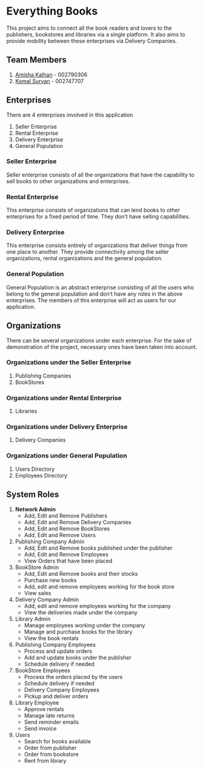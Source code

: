 # Everything Books
This project aims to connect all the book readers and lovers to the publishers, bookstores and libraries via a single platform. It also aims to provide mobility between these enterprises via Delivery Companies.

## Team Members
1. [Amisha Kalhan](https://github.com/amisha109) - 002790306
2. [Komal Suryan](https://github.com/komalsuryan) - 002747707

## Enterprises
There are 4 enterprises involved in this application
1. Seller Enterprise
2. Rental Enterprise
3. Delivery Enterprise
4. General Population

### Seller Enterprise
Seller enterprise consists of all the organizations that have the capability to sell books to other organizations and enterprises.
### Rental Enterprise
This enterprise consists of organizations that can lend books to other enterprises for a fixed period of time. They don’t have selling capabilities.
### Delivery Enterprise
This enterprise consists entirely of organizations that deliver things from one place to another. They provide connectivity among the seller organizations, rental organizations and the general population.
### General Population
General Population is an abstract enterprise consisting of all the users who belong to the general population and don’t have any roles in the above enterprises. The members of this enterprise will act as users for our application.
## Organizations
There can be several organizations under each enterprise. For the sake of demonstration of the project, necessary ones have been taken into account.
### Organizations under the Seller Enterprise
1. Publishing Companies
2. BookStores
### Organizations under Rental Enterprise
1. Libraries
### Organizations under Delivery Enterprise
1. Delivery Companies
### Organizations under General Population
1. Users Directory
2. Employees Directory
## System Roles
1. __Network Admin__
   - Add, Edit and Remove Publishers
   - Add, Edit and Remove Delivery Companies
   - Add, Edit and Remove BookStores
   - Add, Edit and Remove Users
2. Publishing Company Admin
   - Add, Edit and Remove books published under the publisher
   - Add, Edit and Remove Employees
   - View Orders that have been placed
3. BookStore Admin
   - Add, Edit and Remove books and their stocks
   - Purchase new books
   - Add, edit and remove employees working for the book store
   - View sales
4. Delivery Company Admin
   - Add, edit and remove employees working for the company
   - View the deliveries made under the company
5. Library Admin
   - Manage employees working under the company
   - Manage and purchase books for the library
   - View the book rentals
6. Publishing Company Employees
   - Process and update orders
   - Add and update books under the publisher
   - Schedule delivery if needed
7. BookStore Employees
   - Process the orders placed by the users
   - Schedule delivery if needed
   - Delivery Company Employees
   - Pickup and deliver orders
8. Library Employee
   - Approve rentals
   - Manage late returns
   - Send reminder emails
   - Send invoice
9. Users
   - Search for books available
   - Order from publisher
   - Order from bookstore
   - Rent from library
